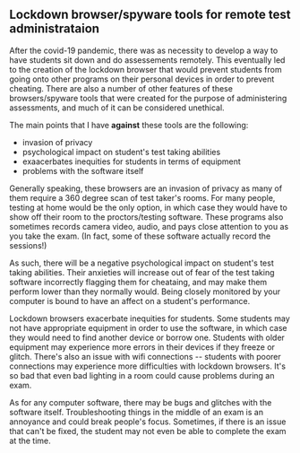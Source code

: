 ## Lockdown browser/spyware tools for remote test administrataion

After the covid-19 pandemic, there was as necessity to develop a way to have students sit down and do assessements remotely. This eventually led to the creation of the lockdown browser that would prevent students from going onto other programs on their personal devices in order to prevent cheating. There are also a number of other features of these browsers/spyware tools that were created for the purpose of administering assessments, and much of it can be considered unethical.  

The main points that I have **against** these tools are the following:  
- invasion of privacy
- psychological impact on student's test taking abilities
- exaacerbates inequities for students in terms of equipment
- problems with the software itself

Generally speaking, these browsers are an invasion of privacy as many of them require a 360 degree scan of test taker's rooms. For many people, testing at home would be the only option, in which case they would have to show off their room to the proctors/testing software. These programs also sometimes records camera video, audio, and pays close attention to you as you take the exam. (In fact, some of these software actually record the sessions!)

As such, there will be a negative psychological impact on student's test taking abilities. Their anxieties will increase out of fear of the test taking software incorrectly flagging them for cheataing, and may make them perform lower than they normally would. Being closely monitored by your computer is bound to have an affect on a student's performance.

Lockdown browsers exacerbate inequities for students. Some students may not have appropriate equipment in order to use the software, in which case they would need to find another device or borrow one. Students with older equipment may experience more errors in their devices if they freeze or glitch. There's also an issue with wifi connections -- students with poorer connections may experience more difficulties with lockdown browsers. It's so bad that even bad lighting in a room could cause problems during an exam.

As for any computer software, there may be bugs and glitches with the software itself. Troubleshooting things in the middle of an exam is an annoyance and could break people's focus. Sometimes, if there is an issue that can't be fixed, the student may not even be able to complete the exam at the time.

